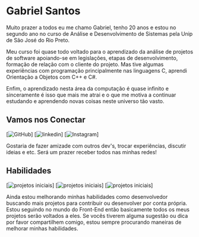 # Gabriel Santos
Muito prazer a todos eu me chamo Gabriel, tenho 20 anos
e estou no segundo ano no curso de 
Análise e Desenvolvimento de Sistemas pela Unip de 
São José do Rio Preto.

Meu curso foi quase todo voltado para o aprendizado da análise
de projetos de software apoiando-se em legislações, etapas 
de desenvolvimento, formação de relação com o cliente do projeto. Mas tive algumas experiências com programação principalmente nas linguagens C, aprendi Orientação a Objetos com C++ e C#.

Enfim, o aprendizado nesta área da computação é quase infinito e sinceramente é isso que mais me atrai e o que me motiva a continuar estudando e aprendendo novas coisas neste universo tão vasto.

## Vamos nos Conectar

[![GitHub](https://github.com/Bielxasa)]
[![linkedin]([https://www.linkedin.com/in/bielxasa/)]
[![Instagram](https://www.instagram.com/bielxasaofc/)]

Gostaria de fazer amizade com outros dev's, trocar experiências, discutir ideias e etc. Será um prazer receber todos nas minhas redes!

## Habilidades
[![projetos iniciais](https://github.com/Bielxasa/projetoInicial)]
[![projetos iniciais]((https://github.com/Bielxasa/meu-projeto-Git))]
[![projetos iniciais](https://github.com/Bielxasa/Barbearias)]

Ainda estou melhorando minhas habilidades como desenvolvedor buscando mais projetos para contribuir ou desenvolver por conta própria. Estou seguindo no mundo do Front-End então 
basicamente todos os meus projetos serão voltados a eles. Se vocês tiverem alguma sugestão ou dica por favor compartilhem comigo, estou sempre procurando maneiras de melhorar minhas
habilidades. 

